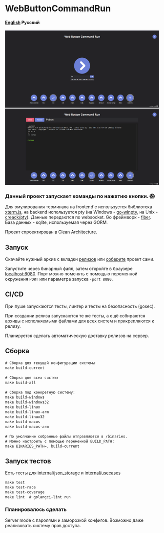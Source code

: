 # WebButtonCommandRun
#### [English](README.md) Русский

<img src="images/Main page.png" width=600 alt="Main page"/>
<img src="images/Terminal.png" width=600 alt="Main page"/>

### Данный проект запускает команды по нажатию кнопки. 😱
Для эмулирования терминала на frontend'е используется библиотека [xterm.js](https://github.com/xtermjs/xterm.js), на backend используется pty 
(на Windows - [go-winpty](https://github.com/iamacarpet/go-winpty), на Unix - [creack/pty](https://github.com/iamacarpet/go-winpty)). Данные передаются по websocket. 
Go фреймворк - [fiber](https://github.com/gofiber/fiber). База данных - sqlite, используемая через GORM. 

Проект спроектирован в Clean Architecture.
## Запуск

Скачайте нужный архив с вкладки [релизов](https://github.com/KalashnikovProjects/WebButtonCommandRun/releases) или [соберите](#build) проект сами.

Запустите через бинарный файл, затем откройте в браузере [localhost:8080](localhost:8080).
Порт можно поменять с помощью переменной окружения `PORT` или параметра запуска `-port 8080`.

## CI/CD
При пуше запускаются тесты, линтер и тесты на безопасность (gosec).

При создании релиза запускаются те же тесты, а ещё собираются архивы с исполняемыми файлами для всех систем и прикрепляются к релизу.

Планируется сделать автоматическую доставку релизов на сервер.
## <div id="build">Сборка<div/>

```shell
# Сборка для текущей конфигурации системы
make build-current

# Сборка для всех систем
make build-all

# Сборка под конкретную систему:
make build-windows 
make build-windows32 
make build-linux 
make build-linux-arm 
make build-linux32 
make build-macos 
make build-macos-arm

# По умолчанию собранные файлы отправляются в /binaries.
# Можно настроить с помощью переменной BUILD_PATH: 
make BINARIES_PATH=. build-current
```

## Запуск тестов

Есть тесты для [internal/json_storage](internal/json_storage/json_storage_test.go) и [internal/usecases](internal/core)
```shell
make test
make test-race
make test-coverage
make lint  # golangci-lint run
```


### Планировалось сделать 
Server mode с паролями и заморозкой конфигов. Возможно даже реализовать систему прав доступа.
